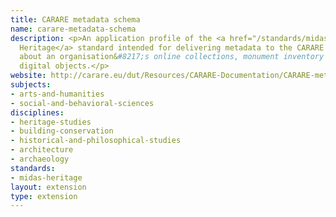 ```yaml
---
title: CARARE metadata schema
name: carare-metadata-schema
description: <p>An application profile of the <a href="/standards/midas-heritage.html">MIDAS
  Heritage</a> standard intended for delivering metadata to the CARARE service environment
  about an organisation&#8217;s online collections, monument inventory database and
  digital objects.</p>
website: http://carare.eu/dut/Resources/CARARE-Documentation/CARARE-metadata-schema
subjects:
- arts-and-humanities
- social-and-behavioral-sciences
disciplines:
- heritage-studies
- building-conservation
- historical-and-philosophical-studies
- architecture
- archaeology
standards:
- midas-heritage
layout: extension
type: extension
---
```


